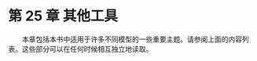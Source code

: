 # 第 25 章 其他工具

<style>p{text-indent:2em;2}</style>

本章包括本书中适用于许多不同模型的一些重要主题。请参阅上面的内容列表。这些部分可以在任何时候相互独立地读取。
